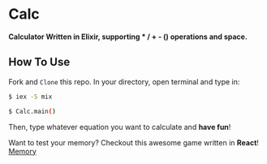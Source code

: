 # Calc

**Calculator Written in Elixir, supporting * / + - () operations and space.**

## How To Use

Fork and `Clone` this repo. In your directory, open terminal and type in:

```bash
$ iex -S mix

$ Calc.main()
```

Then, type whatever equation you want to calculate and **have fun**!

Want to test your memory? Checkout this awesome game written in **React**!
[Memory](http://memory.enjoymyweb.com)
